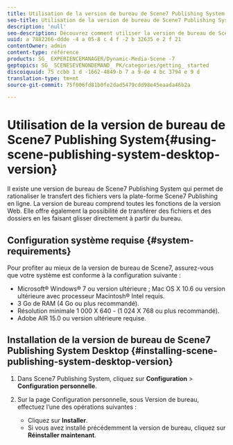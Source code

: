 ```yaml
---
title: Utilisation de la version de bureau de Scene7 Publishing System
seo-title: Utilisation de la version de bureau de Scene7 Publishing System
description: 'null'
seo-description: Découvrez comment utiliser la version de bureau de Scene 7 Publishing System.
uuid: a 7882266-ddde -4 a 05-8 c 4 f -2 b 32635 e 2 f 21
contentOwner: admin
content-type: référence
products: SG_ EXPERIENCEMANAGER/Dynamic-Media-Scene -7
geptopics: SG_ SCENESEVENONDEMAND_ PK/categories/getting_ started
discoiquuid: 75 ccbb 1 d -1662-4849-b 7 a 9-de 4 bc 3794 e 9 d
translation-type: tm+mt
source-git-commit: 75f006fd81b0fe2dad5479cdd98e45eaada46b2a

---
```



# Utilisation de la version de bureau de Scene7 Publishing System{#using-scene-publishing-system-desktop-version}

Il existe une version de bureau de Scene7 Publishing System qui permet de rationaliser le transfert des fichiers vers la plate-forme Scene7 Publishing en ligne. La version de bureau comprend toutes les fonctions de la version Web. Elle offre également la possibilité de transférer des fichiers et des dossiers en les faisant glisser directement à partir du bureau.

## Configuration système requise {#system-requirements}

Pour profiter au mieux de la version de bureau de Scene7, assurez-vous que votre système est conforme à la configuration suivante :

* Microsoft® Windows® 7 ou version ultérieure ; Mac OS X 10.6 ou version ultérieure avec processeur Macintosh® Intel requis.
* 3 Go de RAM (4 Go ou plus recommandé).
* Résolution minimale 1 000 X 640 - (1 024 X 768 ou plus recommandé).
* Adobe AIR 15.0 ou version ultérieure requise.

## Installation de la version de bureau de Scene7 Publishing System Desktop {#installing-scene-publishing-system-desktop-version}

1. Dans Scene7 Publishing System, cliquez sur **Configuration** &gt; **Configuration personnelle**.
1. Sur la page Configuration personnelle, sous Version de bureau, effectuez l’une des opérations suivantes :

   * Cliquez sur **Installer**.
   * Si vous avez installé précédemment la version de bureau, cliquez sur **Réinstaller maintenant**.

